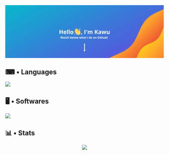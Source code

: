 <img src="https://raw.githubusercontent.com/levraiKawu/levraiKawu/main/src/images/banner.gif">

## ⌨ • Languages
<a title="Javascript" href="https://fr.wikipedia.org/wiki/JavaScript"><img width="30" src="https://raw.githubusercontent.com/Kawuuu/kawuuu/main/src/images/Javascript%20Logo.png"></a>

## 🖥 • Softwares
<a title="Visual Studio Code" href="https://code.visualstudio.com/"><img width="30" src="https://raw.githubusercontent.com/Kawuuu/kawuuu/main/src/images/Visual%20Studio%20Code.png"></a>

## 📊 • Stats
<div align="center" width="50">
	<img src="https://profile-counter.glitch.me/name/count.svg">
</div>
